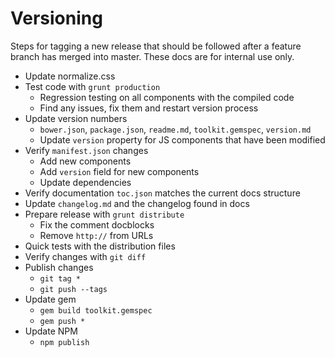 # Versioning #

Steps for tagging a new release that should be followed after a feature branch has merged into master.
These docs are for internal use only.

* Update normalize.css
* Test code with `grunt production`
    * Regression testing on all components with the compiled code
    * Find any issues, fix them and restart version process
* Update version numbers
    * `bower.json`, `package.json`, `readme.md`, `toolkit.gemspec`, `version.md`
    * Update `version` property for JS components that have been modified
* Verify `manifest.json` changes
    * Add new components
    * Add `version` field for new components
    * Update dependencies
* Verify documentation `toc.json` matches the current docs structure
* Update `changelog.md` and the changelog found in docs
* Prepare release with `grunt distribute`
    * Fix the comment docblocks
    * Remove `http://` from URLs
* Quick tests with the distribution files
* Verify changes with `git diff`
* Publish changes
    * `git tag *`
    * `git push --tags`
* Update gem
    * `gem build toolkit.gemspec`
    * `gem push *`
* Update NPM
    * `npm publish`